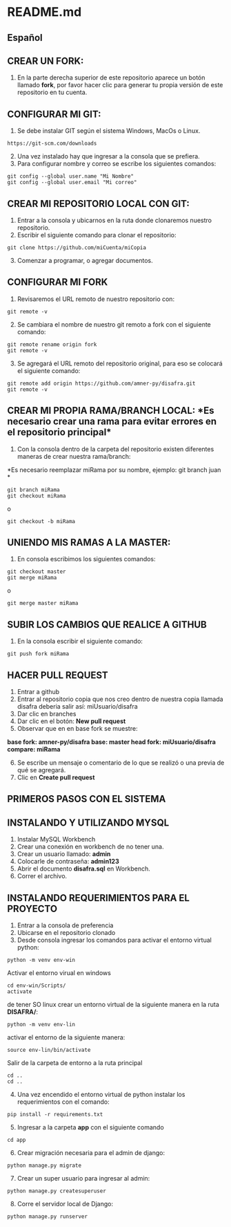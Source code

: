 # README.md

## Español

## CREAR UN FORK:

1. En la parte derecha superior de este repositorio aparece un botón llamado **fork**, por favor hacer clic para generar tu propia
 versión de este repositorio en tu cuenta.

## CONFIGURAR MI GIT:

1. Se debe instalar GIT según el sistema Windows, MacOs o Linux.
```
https://git-scm.com/downloads
```
2. Una vez instalado hay que ingresar a la consola que se prefiera.
3. Para configurar nombre y correo se escribe los siguientes comandos:
```
git config --global user.name "Mi Nombre"
git config --global user.email "Mi correo"
```

## CREAR MI REPOSITORIO LOCAL CON GIT:

1. Entrar a la consola y ubicarnos en la ruta donde clonaremos nuestro repositorio.
2. Escribir el siguiente comando para clonar el repositorio:

```
git clone https://github.com/miCuenta/miCopia
```
3. Comenzar a programar, o agregar documentos.

## CONFIGURAR MI FORK

1. Revisaremos el URL remoto de nuestro repositorio con:

```
git remote -v
```

2. Se cambiara el nombre de nuestro git remoto a fork con el siguiente comando:

```
git remote rename origin fork
git remote -v
```

3. Se agregará el URL remoto del repositorio original, para eso se colocará el siguiente comando:

```
git remote add origin https://github.com/amner-py/disafra.git
git remote -v
```

## CREAR MI PROPIA RAMA/BRANCH LOCAL:	\*Es necesario crear una rama para evitar errores en el repositorio principal\*

1. Con la consola dentro de la carpeta del repositorio existen diferentes maneras de crear nuestra rama/branch:

\*Es necesario reemplazar miRama por su nombre, ejemplo: git branch juan \*

```
git branch miRama
git checkout miRama
```

o

```
git checkout -b miRama
```

## UNIENDO MIS RAMAS A LA MASTER:

1. En consola escribimos los siguientes comandos:

```
git checkout master
git merge miRama
```

o

```
git merge master miRama
```

## SUBIR LOS CAMBIOS QUE REALICE A GITHUB

1. En la consola escribir el siguiente comando:

```
git push fork miRama
```

## HACER PULL REQUEST

1. Entrar a github
2. Entrar al repositorio copia que nos creo dentro de nuestra copia llamada disafra deberia salir así: miUsuario/disafra
3. Dar clic en branches
4. Dar clic en el botón: **New pull request**
5. Observar que en en base fork se muestre:

**base fork: amner-py/disafra	base: master	head fork: miUsuario/disafra	compare: miRama**

6. Se escribe un mensaje o comentario de lo que se realizó o una previa de qué se agregará.
7. Clic en **Create pull request**

## PRIMEROS PASOS CON EL SISTEMA

## INSTALANDO Y UTILIZANDO MYSQL

1. Instalar MySQL Workbench
2. Crear una conexión en workbench de no tener una.
3. Crear un usuario llamado: **admin**
4. Colocarle de contraseña: **admin123**
5. Abrir el documento **disafra.sql** en Workbench.
6. Correr el archivo.

## INSTALANDO REQUERIMIENTOS PARA EL PROYECTO

1. Entrar a la consola de preferencia
2. Ubicarse en el repositorio clonado
3. Desde consola ingresar los comandos para activar el entorno virtual python:

```
python -m venv env-win
```

Activar el entorno virual en windows

```
cd env-win/Scripts/
activate
```

de tener SO linux crear un entorno virtual de la siguiente manera en la ruta **DISAFRA/**:

```
python -m venv env-lin
```

activar el entorno de la siguiente manera:

```
source env-lin/bin/activate
```

Salir de la carpeta de entorno a la ruta principal

```
cd ..
cd ..
```

4. Una vez encendido el entorno virtual de python instalar los requerimientos con el comando:

```
pip install -r requirements.txt
```

5. Ingresar a la carpeta **app** con el siguiente comando

```
cd app
```

6. Crear migración necesaria para el admin de django:

```
python manage.py migrate
```

7. Crear un super usuario para ingresar al admin:

```
python manage.py createsuperuser
```

8. Corre el servidor local de Django:

```
python manage.py runserver
```